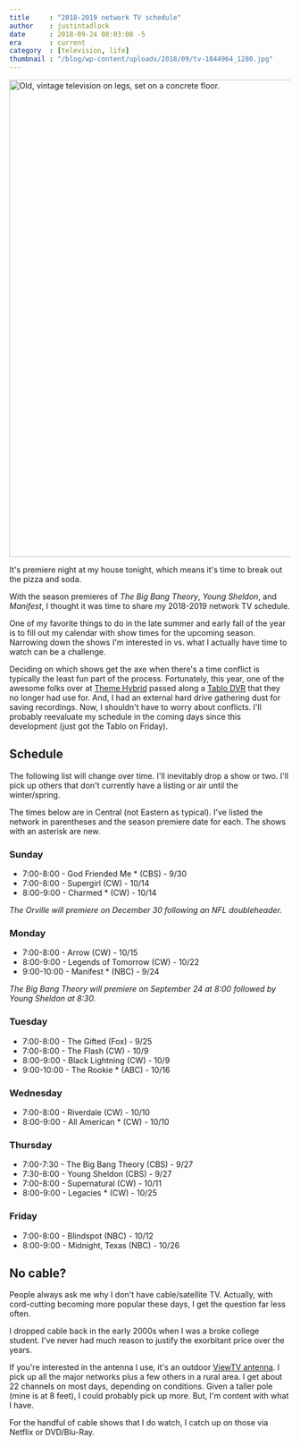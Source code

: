 ```yaml
---
title     : "2018-2019 network TV schedule"
author    : justintadlock
date      : 2018-09-24 08:03:00 -5
era       : current
category  : [television, life]
thumbnail : "/blog/wp-content/uploads/2018/09/tv-1844964_1280.jpg"
---
```


<img src="http://justintadlock.com/blog/wp-content/uploads/2018/09/tv-1844964_1280.jpg" alt="Old, vintage television on legs, set on a concrete floor." width="1280" height="854" class="aligncenter size-full wp-image-7421" />

It's premiere night at my house tonight, which means it's time to break out the pizza and soda.

With the season premieres of _The Big Bang Theory_, _Young Sheldon_, and _Manifest_, I thought it was time to share my 2018-2019 network TV schedule.

One of my favorite things to do in the late summer and early fall of the year is to fill out my calendar with show times for the upcoming season.  Narrowing down the shows I'm interested in vs. what I actually have time to watch can be a challenge.

Deciding on which shows get the axe when there's a time conflict is typically the least fun part of the process.  Fortunately, this year, one of the awesome folks over at [Theme Hybrid](https://themehybrid.com) passed along a [Tablo DVR](https://www.amazon.com/Tablo-4-Tuner-Digital-Recorder-Streaming/dp/B00MWLZR0I?tag=justtadl-20) that they no longer had use for.  And, I had an external hard drive gathering dust for saving recordings.  Now, I shouldn't have to worry about conflicts.  I'll probably reevaluate my schedule in the coming days since this development (just got the Tablo on Friday).

## Schedule

The following list will change over time.  I'll inevitably drop a show or two.  I'll pick up others that don't currently have a listing or air until the winter/spring.

The times below are in Central (not Eastern as typical).  I've listed the network in parentheses and the season premiere date for each.  The shows with an asterisk are new.

### Sunday

* 7:00-8:00 - God Friended Me * (CBS) - 9/30
* 7:00-8:00 - Supergirl (CW)          - 10/14
* 8:00-9:00 - Charmed * (CW)          - 10/14

_The Orville will premiere on December 30 following an NFL doubleheader._

### Monday

* 7:00-8:00  - Arrow (CW)               - 10/15
* 8:00-9:00  - Legends of Tomorrow (CW) - 10/22
* 9:00-10:00 - Manifest * (NBC)         -  9/24

_The Big Bang Theory will premiere on September 24 at 8:00 followed by Young Sheldon at 8:30._

### Tuesday

* 7:00-8:00  - The Gifted (Fox)     -  9/25
* 7:00-8:00  - The Flash (CW)       - 10/9
* 8:00-9:00  - Black Lightning (CW) - 10/9
* 9:00-10:00 - The Rookie * (ABC)   - 10/16

### Wednesday

* 7:00-8:00 - Riverdale (CW)      - 10/10
* 8:00-9:00 - All American * (CW) - 10/10

### Thursday

* 7:00-7:30 - The Big Bang Theory (CBS) -  9/27
* 7:30-8:00 - Young Sheldon (CBS)       -  9/27
* 7:00-8:00 - Supernatural (CW)         - 10/11
* 8:00-9:00 - Legacies * (CW)           - 10/25

### Friday

* 7:00-8:00 - Blindspot (NBC)       - 10/12
* 8:00-9:00 - Midnight, Texas (NBC) - 10/26

## No cable?

People always ask me why I don't have cable/satellite TV.  Actually, with cord-cutting becoming more popular these days, I get the question far less often.

I dropped cable back in the early 2000s when I was a broke college student.  I've never had much reason to justify the exorbitant price over the years.

If you're interested in the antenna I use, it's an outdoor [ViewTV antenna](https://www.amazon.com/gp/product/B06XGPXFWY?tag=justtadl-20).  I pick up all the major networks plus a few others in a rural area.  I get about 22 channels on most days, depending on conditions.  Given a taller pole (mine is at 8 feet), I could probably pick up more.  But, I'm content with what I have.

For the handful of cable shows that I do watch, I catch up on those via Netflix or DVD/Blu-Ray.
